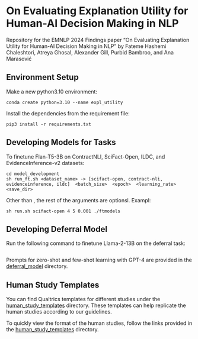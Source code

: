 # On Evaluating Explanation Utility for Human-AI Decision Making in NLP
Repository for the EMNLP 2024 Findings paper &ldquo;On Evaluating Explanation Utility for Human-AI Decision Making in NLP&rdquo; by Fateme Hashemi Chaleshtori, Atreya Ghosal, Alexander Gill, Purbid Bambroo, and Ana Marasović

## Environment Setup
Make a new python3.10 environment:
```
conda create python=3.10 --name expl_utility
```
Install the dependencies from the requirement file:
```
pip3 install -r requirements.txt
```

## Developing Models for Tasks
To finetune Flan-T5-3B on ContractNLI, SciFact-Open, ILDC, and EvidenceInference-v2 datasets:
```
cd model_development
sh run_ft.sh <dataset_name> -> [scifact-open, contract-nli, evidenceinference, ildc]  <batch_size>  <epoch>  <learning_rate>  <save_dir> 
```
Other than , the rest of the arguments are optionsl. Exampl:
```
sh run.sh scifact-open 4 5 0.001 ./ftmodels
```

## Developing Deferral Model
Run the following command to finetune Llama-2-13B on the deferral task:
```

```
Prompts for zero-shot and few-shot learning with GPT-4 are provided in the [deferral_model](./deferral_model) directory.

## Human Study Templates
You can find Qualtrics templates for different studies under the [human_study_templates](./human_study_templates) directory. These templates can help replicate the human studies according to our guidelines.

To quickly view the format of the human studies, follow the links provided in the [human_study_templates](./human_study_templates/README.md) directory.


